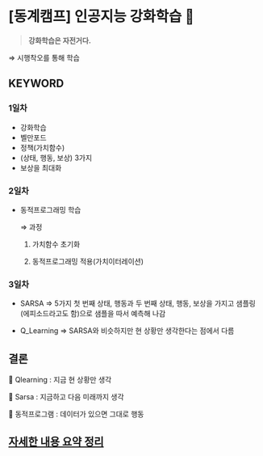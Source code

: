# [동계캠프] 인공지능 강화학습 🤖 


> **강화학습은 자전거다.**
> 

 ⇒ 시행착오를 통해 학습

## KEYWORD
### 1일차
- 강화학습
- 벨만포드
- 정책(가치함수)
- (상태, 행동, 보상) 3가지
- 보상을 최대화

### 2일차
- 동적프로그래밍 학습

  ⇒ 과정
  
  1. 가치함수 초기화
  
  2. 동적프로그래밍 적용(가치이터레이션)
  
### 3일차
- SARSA
  ⇒ 5가지 첫 번째 상태, 행동과 두 번째 상태, 행동, 보상을 가지고 샘플링(에피소드라고도 함)으로 샘플을 따서 예측해 나감

- Q_Learning
  ⇒ SARSA와 비슷하지만 현 상황만 생각한다는 점에서 다름
  

## 결론

🔨 Qlearning : 지금 현 상황만 생각
 
🔨 Sarsa : 지금하고 다음 미래까지 생각

🔨 동적프로그램 : 데이터가 있으면 그대로 행동

## [자세한 내용 요약 정리](https://namsojeong.notion.site/1-fd7a6c76f06844abaaffdbebf5df6a0e)

